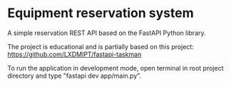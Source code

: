 # Equipment reservation system
A simple reservation REST API based on the FastAPI Python library.

The project is educational and is partially based on this project: https://github.com/LXDMIPT/fastapi-taskman

To run the application in development mode, open terminal in root project directory and type "fastapi dev app/main.py".
